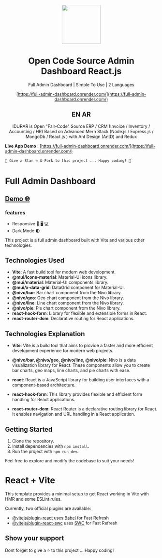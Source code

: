 
<div align="center">
    <a href="https://www.idurarapp.com/">
  <img src="https://avatars.githubusercontent.com/u/50052356?s=200&v=4" width="128px" />
    </a>
    <h1>Open Code Source Admin Dashboard  React.js</h1>
    <p align="center">
        <p>Full Admin Dashboard | Simple To Use | 2 Languages </p>
    </p>
    
  [https://full-admin-dashboard.onrender.com/](https://full-admin-dashboard.onrender.com/)

## EN AR
IDURAR is Open "Fair-Code" Source ERP / CRM (Invoice / Inventory / Accounting / HR) Based on Advanced Mern Stack (Node.js / Express.js / MongoDb / React.js ) with Ant Design (AntD) and Redux

</div>

**Live App Demo** : [https://full-admin-dashboard.onrender.com/](https://full-admin-dashboard.onrender.com/)
```
🚀 Give a Star ⭐️ & Fork to this project ... Happy coding! 🤩`
```

 # Full Admin Dashboard
## [Demo 🌐](https://full-admin-dashboard.onrender.com/)
### features

- Responsive 📱 🖥 💻
- Dark Mode 🌓


This project is a full admin dashboard built with Vite and various other technologies.

## Technologies Used

- **Vite**: A fast build tool for modern web development.
 - **@mui/icons-material**: Material-UI icons library.
- **@mui/material**: Material-UI components library.
- **@mui/x-data-grid**: DataGrid component for Material-UI.
- **@nivo/bar**: Bar chart component from the Nivo library.
- **@nivo/geo**: Geo chart component from the Nivo library.
- **@nivo/line**: Line chart component from the Nivo library.
- **@nivo/pie**: Pie chart component from the Nivo library.
- **react-hook-form**: Library for flexible and extensible forms in React.
- **react-router-dom**: Declarative routing for React applications.

## Technologies Explanation

- **Vite**: Vite is a build tool that aims to provide a faster and more efficient development experience for modern web projects.
 
- **@nivo/bar, @nivo/geo, @nivo/line, @nivo/pie**: Nivo is a data visualization library for React. These components allow you to create bar charts, geo maps, line charts, and pie charts with ease.

- **react**: React is a JavaScript library for building user interfaces with a component-based architecture.

 
- **react-hook-form**: This library provides flexible and efficient form handling for React applications.

- **react-router-dom**: React Router is a declarative routing library for React. It enables navigation and URL handling in a React application.

## Getting Started

1. Clone the repository.
2. Install dependencies with `npm install`.
3. Run the project with `npm run dev`.

Feel free to explore and modify the codebase to suit your needs!

# React + Vite

This template provides a minimal setup to get React working in Vite with HMR and some ESLint rules.

Currently, two official plugins are available:

- [@vitejs/plugin-react](https://github.com/vitejs/vite-plugin-react/blob/main/packages/plugin-react/README.md) uses [Babel](https://babeljs.io/) for Fast Refresh
- [@vitejs/plugin-react-swc](https://github.com/vitejs/vite-plugin-react-swc) uses [SWC](https://swc.rs/) for Fast Refresh


 
 
 

 

## Show your support

Dont forget to give a ⭐️ to this project ... Happy coding!

